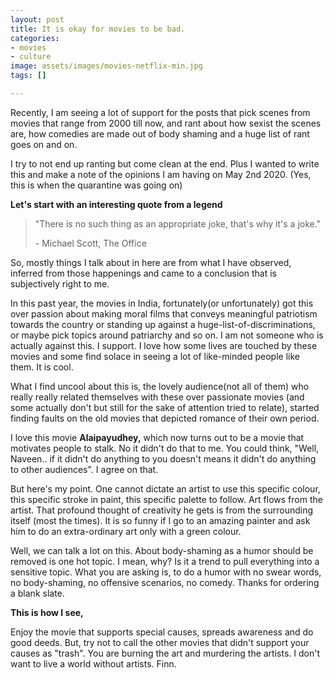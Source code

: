 ```yaml
---
layout: post
title: It is okay for movies to be bad.
categories:
- movies
- culture
image: assets/images/movies-netflix-min.jpg
tags: []

---
```

Recently, I am seeing a lot of support for the posts that pick scenes from movies that range from 2000 till now, and rant about how sexist the scenes are, how comedies are made out of body shaming and a huge list of rant goes on and on.

I try to not end up ranting but come clean at the end. Plus I wanted to write this and make a note of the opinions I am having on May 2nd 2020. (Yes, this is when the quarantine was going on)

**Let's start with an interesting quote from a legend**

> "There is no such thing as an appropriate joke, that's why it's a joke."
>
> \- Michael Scott, The Office

So, mostly things I talk about in here are from what I have observed, inferred from those happenings and came to a conclusion that is subjectively right to me.

In this past year, the movies in India, fortunately(or unfortunately) got this over passion about making moral films that conveys meaningful patriotism towards the country or standing up against a huge-list-of-discriminations, or maybe pick topics around patriarchy and so on. I am not someone who is actually against this. I support. I love how some lives are touched by these movies and some find solace in seeing a lot of like-minded people like them. It is cool.

What I find uncool about this is, the lovely audience(not all of them) who really really related themselves with these over passionate movies (and some actually don't but still for the sake of attention tried to relate), started finding faults on the old movies that depicted romance of their own period.

I love this movie **Alaipayudhey,** which now turns out to be a movie that motivates people to stalk. No it didn't do that to me. You could think, "Well, Naveen.. if it didn't do anything to you doesn't means it didn't do anything to other audiences". I agree on that. 

But here's my point. One cannot dictate an artist to use this specific colour, this specific stroke in paint, this specific palette to follow. Art flows from the artist. That profound thought of creativity he gets is from the surrounding itself (most the times). It is so funny if I go to an amazing painter and ask him to do an extra-ordinary art only with a green colour. 

Well, we can talk a lot on this. About body-shaming as a humor should be removed is one hot topic. I mean, why? Is it a trend to pull everything into a sensitive topic. What you are asking is, to do a humor with no swear words, no body-shaming, no offensive scenarios, no comedy.  Thanks for ordering a blank slate.

**This is how I see,**

Enjoy the movie that supports special causes, spreads awareness and do good deeds. But, try not to call the other movies that didn't support your causes as "trash". You are burning the art and murdering the artists. I don't want to live a world without artists. Finn.